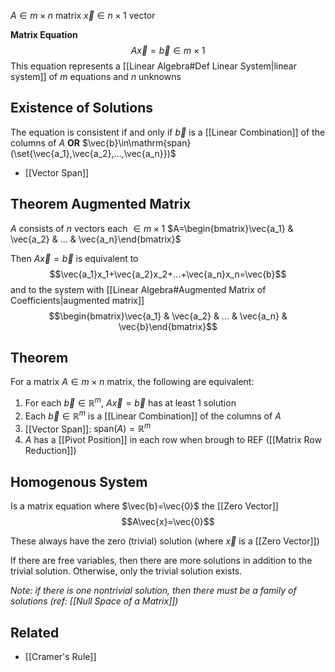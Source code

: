 $A\in m\times n$ matrix
$\vec{x}\in n\times 1$ vector

**Matrix Equation**
$$A\vec{x}=\vec{b}\in m\times1$$
This equation represents a [[Linear Algebra#Def Linear System|linear system]] of $m$ equations and $n$ unknowns

## Existence of Solutions
The equation is consistent if and only if $\vec{b}$ is a [[Linear Combination]] of the columns of $A$ **OR** $\vec{b}\in\mathrm{span}(\set{\vec{a_1},\vec{a_2},...,\vec{a_n}})$
- [[Vector Span]]

## Theorem Augmented Matrix
$A$ consists of $n$ vectors each $\in m\times1$
$A=\begin{bmatrix}\vec{a_1} & \vec{a_2} & ... & \vec{a_n}\end{bmatrix}$

Then $A\vec{x}=\vec{b}$ is equivalent to $$\vec{a_1}x_1+\vec{a_2}x_2+...+\vec{a_n}x_n=\vec{b}$$ and to the system with [[Linear Algebra#Augmented Matrix of Coefficients|augmented matrix]] $$\begin{bmatrix}\vec{a_1} & \vec{a_2} & ... & \vec{a_n} & \vec{b}\end{bmatrix}$$
## Theorem
For a matrix $A\in m\times n$ matrix, the following are equivalent:
1. For each $\vec{b}\in\mathbb{R}^m$, $A\vec{x}=\vec{b}$ has at least 1 solution
2. Each $\vec{b}\in\mathbb{R}^m$ is a [[Linear Combination]] of the columns of $A$
3. [[Vector Span]]: $\mathrm{span}(A)=\mathbb{R}^m$
4. $A$ has a [[Pivot Position]] in each row when brough to REF ([[Matrix Row Reduction]])

## Homogenous System
Is a matrix equation where $\vec{b}=\vec{0}$ the [[Zero Vector]]
$$A\vec{x}=\vec{0}$$

These always have the zero (trivial) solution (where $\vec{x}$ is a [[Zero Vector]])

If there are free variables, then there are more solutions in addition to the trivial solution. Otherwise, only the trivial solution exists.

*Note: if there is one nontrivial solution, then there must be a family of solutions (ref: [[Null Space of a Matrix]])*


## Related
- [[Cramer's Rule]]